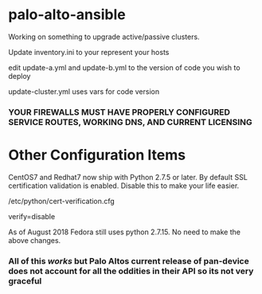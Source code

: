 # palo-alto-ansible

Working on something to upgrade active/passive clusters.

Update inventory.ini to your represent your hosts

edit update-a.yml and update-b.yml to the version of code you wish to deploy

update-cluster.yml uses vars for code version



### YOUR FIREWALLS MUST HAVE PROPERLY CONFIGURED SERVICE ROUTES, WORKING DNS, AND CURRENT LICENSING





# Other Configuration Items

CentOS7 and Redhat7 now ship with Python 2.7.5 or later.  By default SSL certification validation is enabled.  Disable this to make your life easier.

/etc/python/cert-verification.cfg

verify=disable


As of August 2018 Fedora still uses python 2.7.15.  No need to make the above changes.


### All of this *works* but Palo Altos current release of pan-device does not account for all the oddities in their API so its not very graceful

